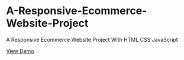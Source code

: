 # A-Responsive-Ecommerce-Website-Project
A Responsive Ecommerce Website Project With HTML CSS JavaScript

[View Demo](https://billalben.github.io/A-Responsive-Ecommerce-Website-Project/)
